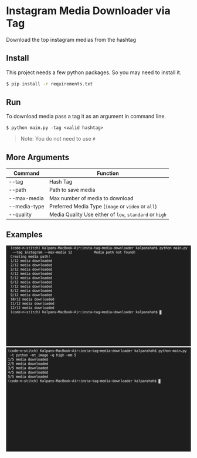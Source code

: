 # Instagram Media Downloader via Tag

Download the top instagram medias from the hashtag


## Install

This project needs a few python packages. So you may need
to install it.


```sh
$ pip install -r requirements.txt
```

## Run


To download media pass a tag it as an argument in command line.

```
$ python main.py -tag <valid hashtag>
```
> Note: You do not need to use `#` 

## More Arguments
Command | Function
------------ | -------------
--tag | Hash Tag
--path | Path to save media
--max-media | Max number of media to download
--media-type | Preferred Media Type (`image` or `video` or `all`)
--quality | Media Quality Use either of `low`, `standard` or `high`




## Examples

<img src="ScreenShots/screenshot1.png" alt="drawing" width="600"/>

<img src="ScreenShots/screenshot2.png" alt="drawing" width="600"/>


